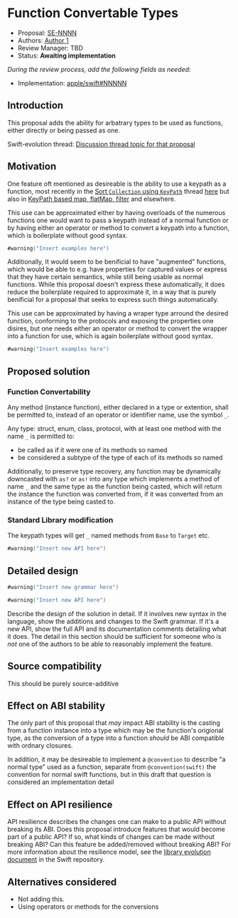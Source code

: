 # Function Convertable Types

* Proposal: [SE-NNNN](NNNN-function-convertable.md)
* Authors: [Author 1](https://github.com/dante-broggi)<!--, [Author 2](https://github.com/swiftdev)-->
* Review Manager: TBD
* Status: **Awaiting implementation**

*During the review process, add the following fields as needed:*

* Implementation: [apple/swift#NNNNN](https://github.com/apple/swift/pull/NNNNN)
<!--* Decision Notes: [Rationale](https://forums.swift.org/), [Additional Commentary](https://forums.swift.org/)-->
<!--* Bugs: [SR-NNNN](https://bugs.swift.org/browse/SR-NNNN), [SR-MMMM](https://bugs.swift.org/browse/SR-MMMM)-->
<!--* Previous Revision: [1](https://github.com/apple/swift-evolution/blob/...commit-ID.../proposals/NNNN-filename.md)-->
<!--* Previous Proposal: [SE-XXXX](XXXX-filename.md)-->

## Introduction

This proposal adds the ability for arbatrary types to be used as functions, either directly or being passed as one.

Swift-evolution thread: [Discussion thread topic for that proposal](https://forums.swift.org/)

## Motivation

One feature oft mentioned as desireable is the ability to use a keypath as a function, most recently in the [Sort `Collection` using `KeyPath`](https://forums.swift.org/t/sort-collection-using-keypath/14554) thread [here](https://forums.swift.org/t/sort-collection-using-keypath/14554/2) but also in [KeyPath based map, flatMap, filter](https://forums.swift.org/t/pitch-keypath-based-map-flatmap-filter/6266) and elsewhere.

This use can be approximated either by having overloads of the numerous functions one would want to pass a keypath instead of a normal function or by having either an operator or method to convert a keypath into a function, which is boilerplate without good syntax.

```swift
#warning("Insert examples here")
```

Additionally, It would seem to be benificial to have  "augmented" functions, which would be able to e.g. have properties for captured values or express that they have certain semantics, while still being usable as normal functions.
While this proposal doesn't express these automatically, it does reduce the boilerplate required to approximate it, in a way that is purely benificial for a proposal that seeks to express such things automatically. 

This use can be approximated by having a wraper type arround the desired function, conforming to the protocols and exposing the properties one disires, but one needs either an operator or method to convert the wrapper into a function for use, which is again boilerplate without good syntax.

```swift
#warning("Insert examples here")
```

## Proposed solution

### Function Convertability

Any method (instance function), either declared in a type or extention, shall be permitted to, instead of an operator or identifier name, use the symbol `_`. 

Any type: struct, enum, class, protocol, with at least one method with the name `_` is permitted to:
* be called as if it were one of its methods so named
* be considered a subtype of the type of each of its methods so named

Additionally, to preserve type recovery, any function may be dynamically downcasted with `as?` or `as!` into any type which implements a method of name `_` and the same type as the function being casted, which will return the instance the function was converted from, if it was converted from an instance of the type being casted to.

### Standard Library modification

The keypath types will get `_` named methods from `Base` to `Target` etc. 
```swift
#warning("Insert new API here")
```

## Detailed design

```swift
#warning("Insert new grammar here")

#warning("Insert new API here")
```

Describe the design of the solution in detail. If it involves new
syntax in the language, show the additions and changes to the Swift
grammar. If it's a new API, show the full API and its documentation
comments detailing what it does. The detail in this section should be
sufficient for someone who is *not* one of the authors to be able to
reasonably implement the feature.

## Source compatibility

This should be purely source-additive

## Effect on ABI stability

The only part of this proposal that *may* impact ABI stability is the casting from a function instance into a type which may be the function's origional type, as the conversion of a type into a function *should* be ABI compatible with ordnary closures.

In addition, it may be desireable to implement a `@convention`  to describe "a normal type" used as a function, separate from `@convention(swift)` the convention for normal swift functions, but in this draft that question is considered an implementation detail

## Effect on API resilience

API resilience describes the changes one can make to a public API
without breaking its ABI. Does this proposal introduce features that
would become part of a public API? If so, what kinds of changes can be
made without breaking ABI? Can this feature be added/removed without
breaking ABI? For more information about the resilience model, see the
[library evolution
document](https://github.com/apple/swift/blob/master/docs/LibraryEvolution.rst)
in the Swift repository.

## Alternatives considered

* Not adding this.
* Using operators or methods for the conversions

